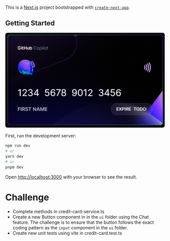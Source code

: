 This is a [Next.js](https://nextjs.org/) project bootstrapped with [`create-next-app`](https://github.com/vercel/next.js/tree/canary/packages/create-next-app).

## Getting Started

![](/public/cc.png)

First, run the development server:

```bash
npm run dev
# or
yarn dev
# or
pnpm dev
```

Open [http://localhost:3000](http://localhost:3000) with your browser to see the result.

# Challenge

- Complete methods in credit-card-service.ts
- Create a new Button component in in the `ui` folder using the Chat feature. The challenge is to ensure that the button follows the exact coding pattern as the `input` component in the `ui` folder.
- Create new unit tests using vite in credit-card.test.ts
